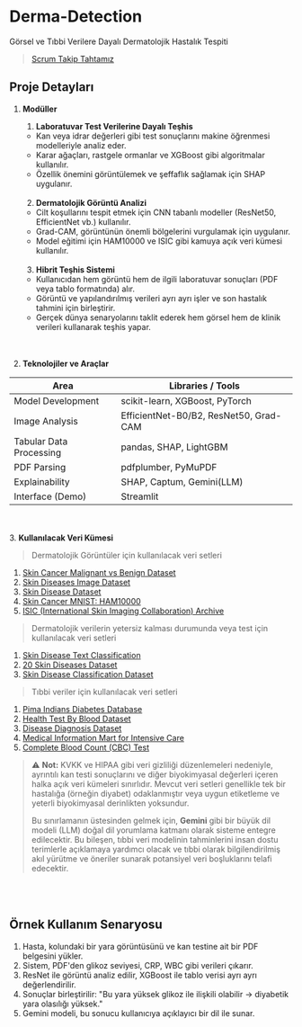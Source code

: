 # Derma-Detection
Görsel ve Tıbbi Verilere Dayalı Dermatolojik Hastalık Tespiti

>[Scrum Takip Tahtamız](https://miro.com/app/board/uXjVIMWBJzw=/)

## Proje Detayları
1. <b>Modüller</b>
    1. <b>Laboratuvar Test Verilerine Dayalı Teşhis</b>
    - Kan veya idrar değerleri gibi test sonuçlarını makine öğrenmesi modelleriyle analiz eder.
    - Karar ağaçları, rastgele ormanlar ve XGBoost gibi algoritmalar kullanılır.
    - Özellik önemini görüntülemek ve şeffaflık sağlamak için SHAP uygulanır.<br><br>

    2. <b>Dermatolojik Görüntü Analizi</b>
    - Cilt koşullarını tespit etmek için CNN tabanlı modeller (ResNet50, EfficientNet vb.) kullanılır.
    - Grad-CAM, görüntünün önemli bölgelerini vurgulamak için uygulanır.
    - Model eğitimi için HAM10000 ve ISIC gibi kamuya açık veri kümesi kullanılır.<br><br>

    3. <b>Hibrit Teşhis Sistemi</b>
    - Kullanıcıdan hem görüntü hem de ilgili laboratuvar sonuçları (PDF veya tablo formatında) alır.
    - Görüntü ve yapılandırılmış verileri ayrı ayrı işler ve son hastalık tahmini için birleştirir.
    - Gerçek dünya senaryolarını taklit ederek hem görsel hem de klinik verileri kullanarak teşhis yapar.<br><br><br>

2. <b>Teknolojiler ve Araçlar</b>

| Area                       | Libraries / Tools                      |
|----------------------------|----------------------------------------|
| Model Development          | scikit-learn, XGBoost, PyTorch         |
| Image Analysis             | EfficientNet-B0/B2, ResNet50, Grad-CAM |
| Tabular Data Processing    | pandas, SHAP, LightGBM                 |
| PDF Parsing                | pdfplumber, PyMuPDF                    |
| Explainability             | SHAP, Captum, Gemini(LLM)              |
| Interface (Demo)           | Streamlit                              |


<br><br>3. <b>Kullanılacak Veri Kümesi</b>
> Dermatolojik Görüntüler için kullanılacak veri setleri
1. [Skin Cancer Malignant vs Benign Dataset](https://www.kaggle.com/datasets/fanconic/skin-cancer-malignant-vs-benign)
2. [Skin Diseases Image Dataset](https://www.kaggle.com/datasets/ismailpromus/skin-diseases-image-dataset)
3. [Skin Disease Dataset](https://www.kaggle.com/datasets/pacificrm/skindiseasedataset/data)
4. [Skin Cancer MNIST: HAM10000](https://www.kaggle.com/datasets/kmader/skin-cancer-mnist-ham10000)
5. [ISIC (International Skin Imaging Collaboration) Archive](https://api.isic-archive.com/collections/?pinned=true)

> Dermatolojik verilerin yetersiz kalması durumunda veya test için kullanılacak veri setleri 
1. [Skin Disease Text Classification](https://www.kaggle.com/datasets/rafsunahmad/skin-disease-text-classification)
2. [20 Skin Diseases Dataset](https://www.kaggle.com/datasets/haroonalam16/20-skin-diseases-dataset)
3. [Skin Disease Classification Dataset](https://www.kaggle.com/datasets/trainingdatapro/skin-defects-acne-redness-and-bags-under-the-eyes)

> Tıbbi veriler için kullanılacak veri setleri
1. [Pima Indians Diabetes Database](https://www.kaggle.com/datasets/uciml/pima-indians-diabetes-database)
2. [Health Test By Blood Dataset](https://www.kaggle.com/datasets/simaanjali/diabetes-classification-dataset)
3. [Disease Diagnosis Dataset](https://www.kaggle.com/datasets/s3programmer/disease-diagnosis-dataset)
4. [Medical Information Mart for Intensive Care](https://mimic.mit.edu)
5. [Complete Blood Count (CBC) Test](https://www.kaggle.com/datasets/ahmedelsayedtaha/complete-blood-count-cbc-test)

> ⚠️ **Not:** KVKK ve HIPAA gibi veri gizliliği düzenlemeleri nedeniyle, ayrıntılı kan testi sonuçlarını ve diğer biyokimyasal değerleri içeren halka açık veri kümeleri sınırlıdır. Mevcut veri setleri genellikle tek bir hastalığa (örneğin diyabet) odaklanmıştır veya uygun etiketleme ve yeterli biyokimyasal derinlikten yoksundur.  
>
> Bu sınırlamanın üstesinden gelmek için, **Gemini** gibi bir büyük dil modeli (LLM) doğal dil yorumlama katmanı olarak sisteme entegre edilecektir. Bu bileşen, tıbbi veri modelinin tahminlerini insan dostu terimlerle açıklamaya yardımcı olacak ve tıbbi olarak bilgilendirilmiş akıl yürütme ve öneriler sunarak potansiyel veri boşluklarını telafi edecektir.

## <br><br>Örnek Kullanım Senaryosu
1. Hasta, kolundaki bir yara görüntüsünü ve kan testine ait bir PDF belgesini yükler.
2. Sistem, PDF'den glikoz seviyesi, CRP, WBC gibi verileri çıkarır.
3. ResNet ile görüntü analiz edilir, XGBoost ile tablo verisi ayrı ayrı değerlendirilir.
4. Sonuçlar birleştirilir: "Bu yara yüksek glikoz ile ilişkili olabilir → diyabetik yara olasılığı yüksek."
5. Gemini modeli, bu sonucu kullanıcıya açıklayıcı bir dil ile sunar.

